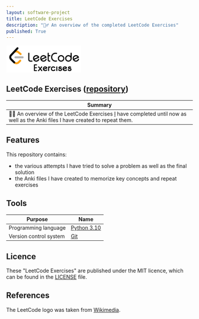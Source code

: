```yaml
---
layout: software-project
title: LeetCode Exercises
description: "🏋️‍♂️ An overview of the completed LeetCode Exercises"
published: True
---
```


<img src= "/assets/software-project/leetcode-exercises/leetcode_exercises.JPG" alt="LeetCode Logo" width="40%">

## LeetCode Exercises ([repository](https://github.com/johanneshagspiel/leetcode-exercises))

| Summary  |
| -------------------------------------------------- |
| 🏋️‍♂️ An overview of the LeetCode Exercises [I](https://leetcode.com/johanneshagspiel/) have completed until now as well as the Anki files I have created to repeat them.|

## Features

This repository contains:
- the various attempts I have tried to solve a problem as well as the final solution
- the Anki files I have created to memorize key concepts and repeat exercises

## Tools

| Purpose                | Name                                                         |
|------------------------|--------------------------------------------------------------|
| Programming language   | [Python 3.10](https://www.python.org/)                       |
| Version control system | [Git](https://git-scm.com/)                                  |

## Licence

These "LeetCode Exercises" are published under the MIT licence, which can be found in the [LICENSE](LICENSE) file.

## References

The LeetCode logo was taken from [Wikimedia](https://upload.wikimedia.org/wikipedia/commons/thumb/0/0a/LeetCode_Logo_black_with_text.svg/1024px-LeetCode_Logo_black_with_text.svg.png).

